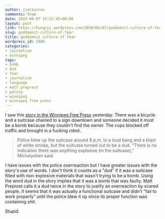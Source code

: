 ```yaml
---
author: jjackunrau
comments: true
date: 2010-06-07 15:52:42+00:00
layout: post
link: https://hungryj.wordpress.com/2010/06/07/goddamnit-culture-of-fear/
slug: goddamnit-culture-of-fear
title: goddamnit culture of fear
wordpress_id: 2406
categories:
- journalism
- winnipeg
tags:
- bomb
- dud
- fear
- journalism
- language
- matt preprost
- police
- winnipeg
- winnipeg free press
---
```


I saw this [story in the Winnipeg Free Press](http://www.winnipegfreepress.com/local/police-explode-suspicious-suitcase-95752449.html) yesterday. There was a bicycle and a suitcase chained to a sign downtown and someone decided it must be a bomb because they couldn't find the owner. The cops blocked off traffic and brought in a fucking robot.

<blockquote>Police blew up the suitcase around 8 p.m. to a loud bang and a blast of white smoke, but the suitcase turned out to be a dud.
"There is no indication there was anything explosive (in the suitcase)," Michalyshen said.</blockquote>

I have issues with the police overreaction but I have greater issues with the story's use of words. I don't think it counts as a "dud" if it was a suitcase filled with non-explosive materials that wasn't trying to be a bomb. Using the word dud in the story implies that it was a bomb that was faulty. Matt Preprost calls it a dud twice in the story to justify an overreaction by scared people. It seems that it was actually a functional suitcase and didn't "fail to work properly" until the police blew it up since its proper function was containing shit.

Stupid.
